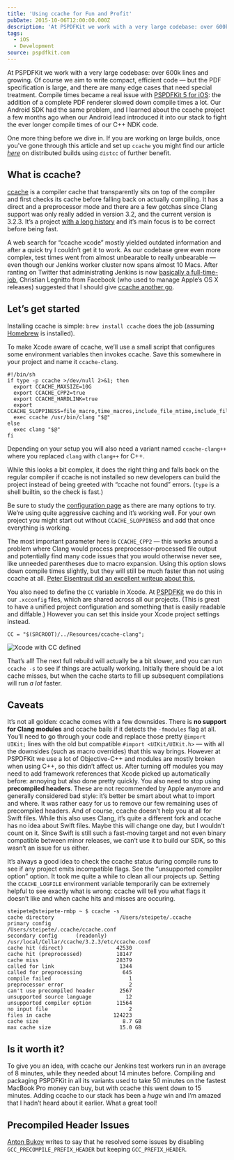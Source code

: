 ```yaml
---
title: 'Using ccache for Fun and Profit'
pubDate: 2015-10-06T12:00:00.000Z
description: 'At PSPDFKit we work with a very large codebase: over 600k lines and growing. Of course we aim to write compact, efficient code — but the PDF specif...'
tags:
  - iOS
  - Development
source: pspdfkit.com
---
```


At PSPDFKit we work with a very large codebase: over 600k lines and growing. Of course we aim to write compact, efficient code — but the PDF specification is large, and there are many edge cases that need special treatment. Compile times became a real issue with [PSPDFKit 5 for iOS](/blog/2015/pspdfkit-ios-5-0/): the addition of a complete PDF renderer slowed down compile times a lot.
Our Android SDK had the same problem, and I learned about the ccache project a few months ago when our Android lead introduced it into our stack to fight the ever longer compile times of our C++ NDK code.

One more thing before we dive in. If you are working on large builds, once you've gone through this article and set up `ccache` you might find our article [_here_](https://pspdfkit.com/blog/2017/crazy-fast-builds-using-distcc/) on distributed builds using `distcc` of further benefit.

## What is ccache?

[ccache](https://ccache.samba.org/) is a compiler cache that transparently sits on top of the compiler and first checks its cache before falling back on actually compiling. It has a direct and a preprocessor mode and there are a few gotchas since Clang support was only really added in version 3.2, and the current version is 3.2.3. It’s a project [with a long history](https://ccache.samba.org/releasenotes.html) and it’s main focus is to be correct before being fast.

A web search for “ccache xcode” mostly yielded outdated information and after a quick try I couldn’t get it to work. As our codebase grew even more complex, test times went from almost unbearable to really unbearable — even though our Jenkins worker cluster now spans almost 10 Macs. After ranting on Twitter that administrating Jenkins is now [basically a full-time-job](https://twitter.com/steipete/status/650635755858063360), Christian Legnitto from  Facebook (who used to manage Apple’s OS X releases) suggested that I should give [ccache another go](https://twitter.com/legneato/status/650726724490006528).

## Let’s get started

Installing ccache is simple: `brew install ccache` does the job (assuming [Homebrew](http://brew.sh/) is installed).

To make Xcode aware of ccache, we’ll use a small script that configures some environment variables then invokes ccache. Save this somewhere in your project and name it `ccache-clang`.

```
#!/bin/sh
if type -p ccache >/dev/null 2>&1; then
  export CCACHE_MAXSIZE=10G
  export CCACHE_CPP2=true
  export CCACHE_HARDLINK=true
  export CCACHE_SLOPPINESS=file_macro,time_macros,include_file_mtime,include_file_ctime,file_stat_matches
  exec ccache /usr/bin/clang "$@"
else
  exec clang "$@"
fi
```

Depending on your setup you will also need a variant named `ccache-clang++` where you replaced `clang` with `clang++` for C++.

While this looks a bit complex, it does the right thing and falls back on the regular compiler if ccache is not installed so new developers can build the project instead of being greeted with “ccache not found” errors. (`type` is a shell builtin, so the check is fast.)

Be sure to study the [configuration page](https://ccache.samba.org/manual.html#_configuration) as there are many options to try. We’re using quite aggressive caching and it’s working well. For your own project you might start out without `CCACHE_SLOPPINESS` and add that once everything is working.

The most important parameter here is `CCACHE_CPP2` — this works around a problem where Clang would process preprocessor-processed file output and potentially find many code issues that you would otherwise never see, like unneeded parentheses due to macro expansion. Using this option slows down compile times slightly, but they will still be much faster than not using ccache at all. [Peter Eisentraut did an excellent writeup about this.](http://peter.eisentraut.org/blog/2014/12/01/ccache-and-clang-part-3/)

You also need to define the `CC` variable in Xcode. At [PSPDFKit](https://pspdfkit.com) we do this in our `.xcconfig` files, which are shared across all our projects. (This is great to have a unified project configuration and something that is easily readable and diffable.) However you can set this inside your Xcode project settings instead.

`CC = "$(SRCROOT)/../Resources/ccache-clang";`

![Xcode with CC defined](/assets/img/2015/ccache-for-fun-and-profit/ccache-clang.png)

That’s all! The next full rebuild will actually be a bit slower, and you can run `ccache -s` to see if things are actually working. Initially there should be a lot cache misses, but when the cache starts to fill up subsequent compilations will run *a lot* faster.

## Caveats

It’s not all golden: ccache comes with a few downsides. There is **no support for Clang modules** and ccache bails if it detects the `-fmodules` flag at all. You’ll need to go through your code and replace those pretty `@import UIKit;` lines with the old but compatible `#import <UIKit/UIKit.h>` — with all the downsides (such as macro overrides) that this way brings. However at PSPDFKit we use a lot of Objective-C++ and modules are mostly broken when using C++, so this didn’t affect us. After turning off modules you may need to add framework references that Xcode picked up automatically before: annoying but also done pretty quickly. You also need to stop using **precompiled headers**. These are not recommended by Apple anymore and generally considered bad style: it’s better be smart about what to import and where. It was rather easy for us to remove our few remaining uses of precompiled headers. And of course, ccache doesn’t help you at all for Swift files. While this also uses Clang, it’s quite a different fork and ccache has no idea about Swift files. Maybe this will change one day, but I wouldn’t count on it. Since Swift is still such a fast-moving target and not even binary compatible between minor releases, we can’t use it to build our SDK, so this wasn’t an issue for us either.

It’s always a good idea to check the ccache status during compile runs to see if any project emits incompatible flags. See the “unsupported compiler option” option. It took me quite a while to clean all our projects up. Setting the `CCACHE_LOGFILE` environment variable temporarily can be extremely helpful to see exactly what is wrong: ccache will tell you what flags it doesn’t like and when cache hits and misses are occuring.

```
steipete@steipete-rmbp ~ $ ccache -s
cache directory                     /Users/steipete/.ccache
primary config                      /Users/steipete/.ccache/ccache.conf
secondary config      (readonly)    /usr/local/Cellar/ccache/3.2.3/etc/ccache.conf
cache hit (direct)                 42530
cache hit (preprocessed)           18147
cache miss                         28379
called for link                     1344
called for preprocessing             645
compile failed                         1
preprocessor error                     2
can't use precompiled header        2567
unsupported source language           12
unsupported compiler option        11564
no input file                          2
files in cache                    124223
cache size                           8.7 GB
max cache size                      15.0 GB
```

## Is it worth it?

To give you an idea, with ccache our Jenkins test workers run in an average of 8 minutes, while they needed about 14 minutes before. Compiling and packaging PSPDFKit in all its variants used to take 50 minutes on the fastest MacBook Pro money can buy, but with ccache this went down to 15 minutes. Adding ccache to our stack has been a *huge* win and I’m amazed that I hadn’t heard about it earlier. What a great tool!

## Precompiled Header Issues

[Anton Bukov](https://twitter.com/k06a) writes to say that he resolved some issues by disabling `GCC_PRECOMPILE_PREFIX_HEADER` but keeping `GCC_PREFIX_HEADER`.